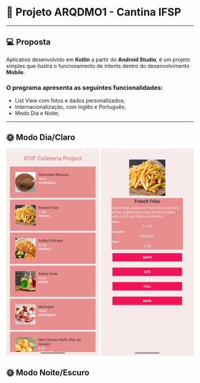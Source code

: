 # 📱​ Projeto ARQDMO1 - Cantina IFSP
--- 
## 💻​ Proposta

Aplicativo desenvolvido em **Kotlin** a partir do **Android Studio**, é um projeto simples que ilustra o funcionamento de intents dentro do desenvolvimento **Mobile**. 
### O programa apresenta as seguintes funcionalidades: 
- List View com fotos e dados personalizados;
- Internacionalização, com Inglês e Português;
- Modo Dia e Noite;

--- 

## 🌞 Modo Dia/Claro 
<p align="left">
  <img src="./img/light_mode_1.png" width="250"/>
  
  <img src="./img/light_mode_2.png" width="250" margin_left="50px"/>
</p>

## 🌞 Modo Noite/Escuro 


